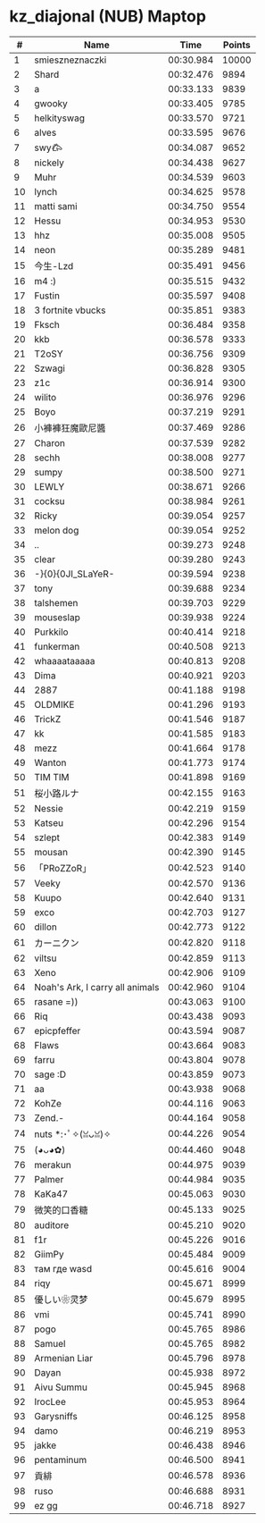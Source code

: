 # kz_diajonal (NUB) Maptop

|  # | Name | Time | Points |
|-------------- | -------------- | -------------- | -------------- | 
| 1 | smieszneznaczki | 00:30.984 | 10000 | 
| 2 | Shard | 00:32.476 | 9894 | 
| 3 | a | 00:33.133 | 9839 | 
| 4 | gwooky | 00:33.405 | 9785 | 
| 5 | helkityswag | 00:33.570 | 9721 | 
| 6 | alves | 00:33.595 | 9676 | 
| 7 | swy𐂃 | 00:34.087 | 9652 | 
| 8 | nickely | 00:34.438 | 9627 | 
| 9 | Muhr | 00:34.539 | 9603 | 
| 10 | lynch | 00:34.625 | 9578 | 
| 11 | matti sami | 00:34.750 | 9554 | 
| 12 | Hessu | 00:34.953 | 9530 | 
| 13 | hhz | 00:35.008 | 9505 | 
| 14 | neon | 00:35.289 | 9481 | 
| 15 | 今生-Lzd | 00:35.491 | 9456 | 
| 16 | m4 :) | 00:35.515 | 9432 | 
| 17 | Fustin | 00:35.597 | 9408 | 
| 18 | 3 fortnite vbucks | 00:35.851 | 9383 | 
| 19 | Fksch | 00:36.484 | 9358 | 
| 20 | kkb | 00:36.578 | 9333 | 
| 21 | T2oSY | 00:36.756 | 9309 | 
| 22 | Szwagi | 00:36.828 | 9305 | 
| 23 | z1c | 00:36.914 | 9300 | 
| 24 | wilito | 00:36.976 | 9296 | 
| 25 | Boyo | 00:37.219 | 9291 | 
| 26 | 小褲褲狂魔歐尼醬 | 00:37.469 | 9286 | 
| 27 | Charon | 00:37.539 | 9282 | 
| 28 | sechh | 00:38.008 | 9277 | 
| 29 | sumpy | 00:38.500 | 9271 | 
| 30 | LEWLY | 00:38.671 | 9266 | 
| 31 | cocksu | 00:38.984 | 9261 | 
| 32 | Ricky | 00:39.054 | 9257 | 
| 33 | melon dog | 00:39.054 | 9252 | 
| 34 | .. | 00:39.273 | 9248 | 
| 35 | clear | 00:39.280 | 9243 | 
| 36 | -}{0}{0JI_SLaYeR- | 00:39.594 | 9238 | 
| 37 | tony | 00:39.688 | 9234 | 
| 38 | talshemen | 00:39.703 | 9229 | 
| 39 | mouseslap | 00:39.938 | 9224 | 
| 40 | Purkkilo | 00:40.414 | 9218 | 
| 41 | funkerman | 00:40.508 | 9213 | 
| 42 | whaaaataaaaa | 00:40.813 | 9208 | 
| 43 | Dima | 00:40.921 | 9203 | 
| 44 | 2887 | 00:41.188 | 9198 | 
| 45 | OLDMIKE | 00:41.296 | 9193 | 
| 46 | TrickZ | 00:41.546 | 9187 | 
| 47 | kk | 00:41.585 | 9183 | 
| 48 | mezz | 00:41.664 | 9178 | 
| 49 | Wanton | 00:41.773 | 9174 | 
| 50 | TIM TIM | 00:41.898 | 9169 | 
| 51 | 桜小路ルナ | 00:42.155 | 9163 | 
| 52 | Nessie | 00:42.219 | 9159 | 
| 53 | Katseu | 00:42.296 | 9154 | 
| 54 | szlept | 00:42.383 | 9149 | 
| 55 | mousan | 00:42.390 | 9145 | 
| 56 | 「PRoZZoR」 | 00:42.523 | 9140 | 
| 57 | Veeky | 00:42.570 | 9136 | 
| 58 | Kuupo | 00:42.640 | 9131 | 
| 59 | exco | 00:42.703 | 9127 | 
| 60 | dillon | 00:42.773 | 9122 | 
| 61 | カーニクン | 00:42.820 | 9118 | 
| 62 | viltsu | 00:42.859 | 9113 | 
| 63 | Xeno | 00:42.906 | 9109 | 
| 64 | Noah's Ark, I carry all animals | 00:42.960 | 9104 | 
| 65 | rasane =)) | 00:43.063 | 9100 | 
| 66 | Riq | 00:43.438 | 9093 | 
| 67 | epicpfeffer | 00:43.594 | 9087 | 
| 68 | Flaws | 00:43.664 | 9083 | 
| 69 | farru | 00:43.804 | 9078 | 
| 70 | sage :D | 00:43.859 | 9073 | 
| 71 | aa | 00:43.938 | 9068 | 
| 72 | KohZe | 00:44.116 | 9063 | 
| 73 | Zend.- | 00:44.164 | 9058 | 
| 74 | nuts *:･ﾟ✧(ꈍᴗꈍ)✧ | 00:44.226 | 9054 | 
| 75 | (◕ᴗ◕✿) | 00:44.460 | 9048 | 
| 76 | merakun | 00:44.975 | 9039 | 
| 77 | Palmer | 00:44.984 | 9035 | 
| 78 | KaKa47 | 00:45.063 | 9030 | 
| 79 | 微笑的口香糖 | 00:45.133 | 9025 | 
| 80 | auditore | 00:45.210 | 9020 | 
| 81 | f1r | 00:45.226 | 9016 | 
| 82 | GiimPy | 00:45.484 | 9009 | 
| 83 | там где wasd | 00:45.616 | 9004 | 
| 84 | riqy | 00:45.671 | 8999 | 
| 85 | 優しい❀灵梦 | 00:45.679 | 8995 | 
| 86 | vmi | 00:45.741 | 8990 | 
| 87 | pogo | 00:45.765 | 8986 | 
| 88 | Samuel | 00:45.765 | 8982 | 
| 89 | Armenian Liar | 00:45.796 | 8978 | 
| 90 | Dayan | 00:45.938 | 8972 | 
| 91 | Aivu Summu | 00:45.945 | 8968 | 
| 92 | IrocLee | 00:45.953 | 8964 | 
| 93 | Garysniffs | 00:46.125 | 8958 | 
| 94 | damo | 00:46.219 | 8953 | 
| 95 | jakke | 00:46.438 | 8946 | 
| 96 | pentaminum | 00:46.500 | 8941 | 
| 97 | 貢緋 | 00:46.578 | 8936 | 
| 98 | ruso | 00:46.688 | 8931 | 
| 99 | ez gg | 00:46.718 | 8927 | 

